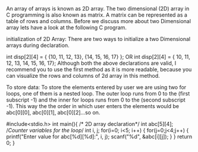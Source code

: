 An array of arrays is known as 2D array. The two dimensional (2D) array in C programming is also known as matrix. A matrix can be represented as a table of rows and columns. Before we discuss more about two Dimensional array lets have a look at the following C program.


initialization of 2D Array:
There are two ways to initialize a two Dimensional arrays during declaration.


int disp[2][4] = {
    {10, 11, 12, 13},
    {14, 15, 16, 17}
};
OR
int disp[2][4] = { 10, 11, 12, 13, 14, 15, 16, 17};
Although both the above declarations are valid, I recommend you to use the first method as it is more readable, because you can visualize the rows and columns of 2d array in this method.


To store data:
To store the elements entered by user we are using two for loops, one of them is a nested loop. The outer loop runs from 0 to the (first subscript -1) and the inner for loops runs from 0 to the (second subscript -1). This way the the order in which user enters the elements would be abc[0][0], abc[0][1], abc[0][2]…so on.

#include<stdio.h>
int main(){
   /* 2D array declaration*/
   int abc[5][4];
   /*Counter variables for the loop*/
   int i, j;
   for(i=0; i<5; i++) {
      for(j=0;j<4;j++) {
         printf("Enter value for abc[%d][%d]:", i, j);
         scanf("%d", &abc[i][j]);
      }
   }
   return 0;
}

